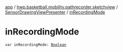[app](../../index.md) / [hwp.basketball.mobility.pathrecorder.sketchview](../index.md) / [SensorDrawingViewPresenter](index.md) / [inRecordingMode](.)

# inRecordingMode

`var inRecordingMode: `[`Boolean`](https://kotlinlang.org/api/latest/jvm/stdlib/kotlin/-boolean/index.html)
